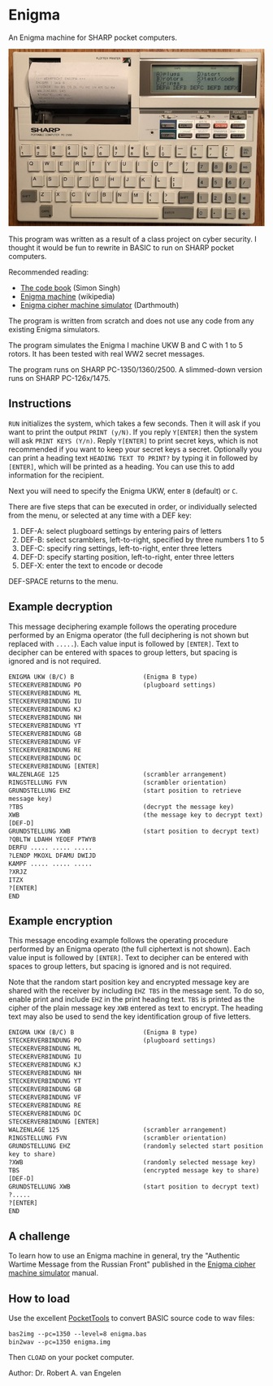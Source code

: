 # Enigma

An Enigma machine for SHARP pocket computers.

![PC-2500](PC-2500.jpeg)

This program was written as a result of a class project on cyber security.
I thought it would be fun to rewrite in BASIC to run on SHARP pocket computers.

Recommended reading:

- [The code book](https://simonsingh.net/books/the-code-book) (Simon Singh)
- [Enigma machine](https://en.wikipedia.org/wiki/Enigma_machine) (wikipedia)
- [Enigma cipher machine simulator](https://math.dartmouth.edu/~jvoight/Fa2012-295/EnigmaSimManual.pdf) (Darthmouth)

The program is written from scratch and does not use any code from any existing
Enigma simulators.

The program simulates the Enigma I machine UKW B and C with 1 to 5 rotors.  It
has been tested with real WW2 secret messages.

The program runs on SHARP PC-1350/1360/2500.  A slimmed-down version runs on
SHARP PC-126x/1475.

## Instructions

`RUN` initializes the system, which takes a few seconds.  Then it will ask
if you want to print the output `PRINT (y/N)`.  If you reply `Y[ENTER]` then
the system will ask `PRINT KEYS (Y/n)`.  Reply `Y[ENTER]` to print secret keys,
which is not recommended if you want to keep your secret keys a secret.
Optionally you can print a heading text `HEADING TEXT TO PRINT?` by typing it
in followed by `[ENTER]`, which will be printed as a heading.  You can use this
to add information for the recipient.

Next you will need to specify the Enigma UKW, enter `B` (default) or `C`.

There are five steps that can be executed in order, or individually selected
from the menu, or selected at any time with a DEF key:

1. DEF-A: select plugboard settings by entering pairs of letters
2. DEF-B: select scramblers, left-to-right, specified by three numbers 1 to 5
3. DEF-C: specify ring settings, left-to-right, enter three letters
4. DEF-D: specify starting position, left-to-right, enter three letters
5. DEF-X: enter the text to encode or decode

DEF-SPACE returns to the menu.

## Example decryption

This message deciphering example follows the operating procedure performed by
an Enigma operator (the full deciphering is not shown but replaced with
`.....`).  Each value input is followed by `[ENTER]`.   Text to decipher can be
entered with spaces to group letters, but spacing is ignored and is not
required.

    ENIGMA UKW (B/C) B                   (Enigma B type)
    STECKERVERBINDUNG PO                 (plugboard settings)
    STECKERVERBINDUNG ML
    STECKERVERBINDUNG IU
    STECKERVERBINDUNG KJ
    STECKERVERBINDUNG NH
    STECKERVERBINDUNG YT
    STECKERVERBINDUNG GB
    STECKERVERBINDUNG VF
    STECKERVERBINDUNG RE
    STECKERVERBINDUNG DC
    STECKERVERBINDUNG [ENTER]
    WALZENLAGE 125                       (scrambler arrangement)
    RINGSTELLUNG FVN                     (scrambler orientation)
    GRUNDSTELLUNG EHZ                    (start position to retrieve message key)
    ?TBS                                 (decrypt the message key)
    XWB                                  (the message key to decrypt text)
    [DEF-D]
    GRUNDSTELLUNG XWB                    (start position to decrypt text)
    ?QBLTW LDAHH YEOEF PTWYB
    DERFU ..... ..... .....
    ?LENDP MKOXL DFAMU DWIJD
    KAMPF ..... ..... .....
    ?XRJZ
    ITZX
    ?[ENTER]
    END

## Example encryption

This message encoding example follows the operating procedure performed by an
Enigma operato (the full ciphertext is not shown).  Each value input is
followed by `[ENTER]`.   Text to decipher can be entered with spaces to group
letters, but spacing is ignored and is not required.

Note that the random start position key and encrypted message key are shared
with the receiver by including `EHZ TBS` in the message sent.  To do so, enable
print and include `EHZ` in the print heading text.  `TBS` is printed as the
cipher of the plain message key `XWB` entered as text to encrypt.  The heading
text may also be used to send the key identification group of five letters.

    ENIGMA UKW (B/C) B                   (Enigma B type)
    STECKERVERBINDUNG PO                 (plugboard settings)
    STECKERVERBINDUNG ML
    STECKERVERBINDUNG IU
    STECKERVERBINDUNG KJ
    STECKERVERBINDUNG NH
    STECKERVERBINDUNG YT
    STECKERVERBINDUNG GB
    STECKERVERBINDUNG VF
    STECKERVERBINDUNG RE
    STECKERVERBINDUNG DC
    STECKERVERBINDUNG [ENTER]
    WALZENLAGE 125                       (scrambler arrangement)
    RINGSTELLUNG FVN                     (scrambler orientation)
    GRUNDSTELLUNG EHZ                    (randomly selected start position key to share)
    ?XWB                                 (randomly selected message key)
    TBS                                  (encrypted message key to share)
    [DEF-D]
    GRUNDSTELLUNG XWB                    (start position to decrypt text)
    ?.....
    ?[ENTER]
    END

## A challenge

To learn how to use an Enigma machine in general, try the "Authentic Wartime
Message from the Russian Front" published in the [Enigma cipher machine
simulator](https://math.dartmouth.edu/~jvoight/Fa2012-295/EnigmaSimManual.pdf)
manual.

## How to load

Use the excellent [PocketTools](https://www.peil-partner.de/ifhe.de/sharp/)
to convert BASIC source code to wav files:

    bas2img --pc=1350 --level=8 enigma.bas
    bin2wav --pc=1350 enigma.img

Then `CLOAD` on your pocket computer.

Author: Dr. Robert A. van Engelen
